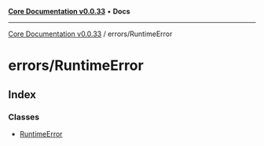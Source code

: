 [**Core Documentation v0.0.33**](../../README.md) • **Docs**

***

[Core Documentation v0.0.33](../../modules.md) / errors/RuntimeError

# errors/RuntimeError

## Index

### Classes

- [RuntimeError](classes/RuntimeError.md)
